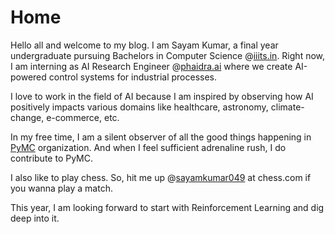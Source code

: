 # Home

Hello all and welcome to my blog. I am Sayam Kumar, a final year undergraduate pursuing Bachelors in Computer Science @[iiits.in](https://iiits.in/). Right now, I am interning as AI Research Engineer @[phaidra.ai](http://phaidra.ai/) where we create AI-powered control systems for industrial processes.

I love to work in the field of AI because I am inspired by observing how AI positively impacts various domains like healthcare, astronomy, climate-change, e-commerce, etc.

In my free time, I am a silent observer of all the good things happening in [PyMC](https://github.com/pymc-devs/pymc) organization. And when I feel sufficient adrenaline rush, I do contribute to PyMC.

I also like to play chess. So, hit me up @[sayamkumar049](https://www.chess.com/member/sayamkumar049) at chess.com if you wanna play a match.

This year, I am looking forward to start with Reinforcement Learning and dig deep into it.
